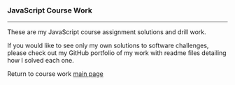 ### JavaScript Course Work
***

These are my JavaScript course assignment solutions and drill work.

If you would like to see only my own solutions to software challenges, please check out my GitHub portfolio of my work with readme files detailing how I solved each one.

Return to course work [main page](../../../)

